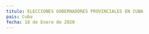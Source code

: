 ```yaml
---
titulo: ELECCIONES GOBERNADORES PROVINCIALES EN CUBA
pais: Cuba
fecha: 18 de Enero de 2020
---
```



